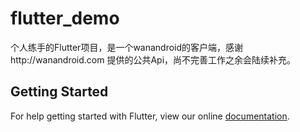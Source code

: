 # flutter_demo

个人练手的Flutter项目，是一个wanandroid的客户端，感谢http://wanandroid.com 提供的公共Api，尚不完善工作之余会陆续补充。


## Getting Started

For help getting started with Flutter, view our online
[documentation](https://flutter.io/).
